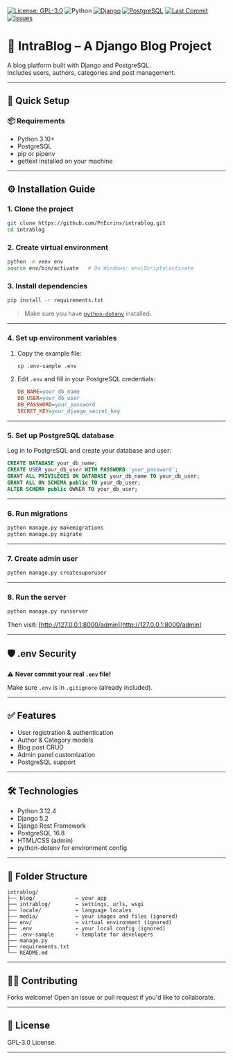 [![License: GPL-3.0](https://img.shields.io/badge/License-GPLv3-blue.svg)](https://www.gnu.org/licenses/gpl-3.0)
![Python](https://img.shields.io/badge/Python-3.10%2B-blue.svg)
[![Django](https://img.shields.io/badge/Django-5.2-success)](https://www.djangoproject.com/)
[![PostgreSQL](https://img.shields.io/badge/PostgreSQL-16-blue)](https://www.postgresql.org/)
[![Last Commit](https://img.shields.io/github/last-commit/PnEcrins/intrablog)](https://github.com/PnEcrins/intrablog/commits/main)
[![Issues](https://img.shields.io/github/issues/PnEcrins/intrablog)](https://github.com/PnEcrins/intrablog/issues)

<!-- [![Build Status](https://img.shields.io/github/actions/workflow/status/PnEcrins/intrablog/django.yml?branch=main)](https://github.com/PnEcrins/intrablog/actions) -->

# 📝 IntraBlog – A Django Blog Project

A blog platform built with Django and PostgreSQL.  
Includes users, authors, categories and post management.

---

## 🚀 Quick Setup

### 📦 Requirements

- Python 3.10+
- PostgreSQL
- pip or pipenv
- gettext installed on your machine

---

## ⚙️ Installation Guide

### 1. Clone the project

```bash
git clone https://github.com/PnEcrins/intrablog.git
cd intrablog
```

### 2. Create virtual environment

```bash
python -m venv env
source env/bin/activate   # On Windows: env\Scripts\activate
```

### 3. Install dependencies

```bash
pip install -r requirements.txt
```

> Make sure you have [`python-dotenv`](https://pypi.org/project/python-dotenv/) installed.

---

### 4. Set up environment variables

1. Copy the example file:

   ```bash
   cp .env-sample .env
   ```

2. Edit `.env` and fill in your PostgreSQL credentials:
   ```ini
   DB_NAME=your_db_name
   DB_USER=your_db_user
   DB_PASSWORD=your_password
   SECRET_KEY=your_django_secret_key
   ```

---

### 5. Set up PostgreSQL database

Log in to PostgreSQL and create your database and user:

```sql
CREATE DATABASE your_db_name;
CREATE USER your_db_user WITH PASSWORD 'your_password';
GRANT ALL PRIVILEGES ON DATABASE your_db_name TO your_db_user;
GRANT ALL ON SCHEMA public TO your_db_user;
ALTER SCHEMA public OWNER TO your_db_user;
```

---

### 6. Run migrations

```bash
python manage.py makemigrations
python manage.py migrate
```

---

### 7. Create admin user

```bash
python manage.py createsuperuser
```

---

### 8. Run the server

```bash
python manage.py runserver
```

Then visit: [http://127.0.0.1:8000/admin](http://127.0.0.1:8000/admin)

---

## 🛡 .env Security

⚠️ **Never commit your real `.env` file!**

Make sure `.env` is in `.gitignore` (already included).

---

## ✅ Features

- User registration & authentication
- Author & Category models
- Blog post CRUD
- Admin panel customization
- PostgreSQL support

---

## 🛠 Technologies

- Python 3.12.4
- Django 5.2
- Django Rest Framework
- PostgreSQL 16.8
- HTML/CSS (admin)
- python-dotenv for environment config

---

## 📁 Folder Structure

```
intrablog/
├── blog/             ← your app
├── intrablog/        ← settings, urls, wsgi
├── locale/           ← language locales
├── media/            ← your images and files (ignored)
├── env/              ← virtual environment (ignored)
├── .env              ← your local config (ignored)
├── .env-sample       ← template for developers
├── manage.py
├── requirements.txt
└── README.md
```

---

## 🧑‍💻 Contributing

Forks welcome! Open an issue or pull request if you'd like to collaborate.

---

## 📜 License

GPL-3.0 License.

---
